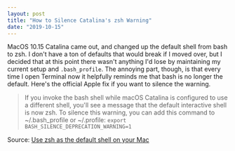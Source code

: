 ```yaml
---
layout: post
title: "How to Silence Catalina's zsh Warning"
date: "2019-10-15"
---
```

MacOS 10.15 Catalina came out, and changed up the default shell from bash to zsh. I don't have a ton of defaults that would break if I moved over, but I decided that at this point there wasn't anything I'd lose by maintaining my current setup and `.bash_profile`. The annoying part, though, is that every time I open Terminal now it helpfully reminds me that bash is no longer the default. Here's the official Apple fix if you want to silence the warning.
 
> If you invoke the bash shell while macOS Catalina is configured to use a different shell, you'll see a message that the default interactive shell is now zsh. To silence this warning, you can add this command to ~/.bash_profile or ~/.profile:
> `export BASH_SILENCE_DEPRECATION_WARNING=1`

Source: [Use zsh as the default shell on your Mac](https://support.apple.com/en-us/HT208050)
